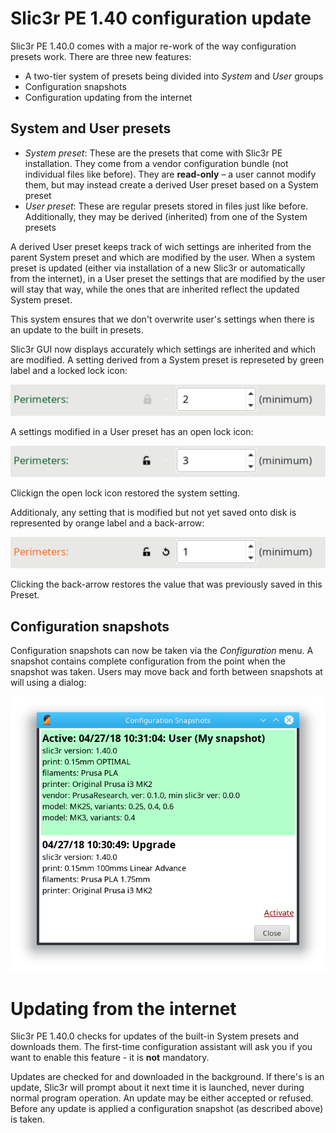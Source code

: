# Slic3r PE 1.40 configuration update

Slic3r PE 1.40.0 comes with a major re-work of the way configuration presets work.
There are three new features:

+ A two-tier system of presets being divided into _System_ and _User_ groups
+ Configuration snapshots
+ Configuration updating from the internet

## System and User presets

- _System preset_: These are the presets that come with Slic3r PE installation. They come from a vendor configuration bundle (not individual files like before). They are **read-only** – a user cannot modify them, but may instead create a derived User preset based on a System preset
- _User preset_: These are regular presets stored in files just like before. Additionally, they may be derived (inherited) from one of the System presets

A derived User preset keeps track of wich settings are inherited from the parent System preset and which are modified by the user. When a system preset is updated (either via installation of a new Slic3r or automatically from the internet), in a User preset the settings that are modified by the user will stay that way, while the ones that are inherited reflect the updated System preset.

This system ensures that we don't overwrite user's settings when there is an update to the built in presets.

Slic3r GUI now displays accurately which settings are inherited and which are modified.
A setting derived from a System preset is represeted by green label and a locked lock icon:

![a system setting](setting_sys.png)

A settings modified in a User preset has an open lock icon:

![a user setting](setting_user.png)

Clickign the open lock icon restored the system setting.

Additionaly, any setting that is modified but not yet saved onto disk is represented by orange label and a back-arrow:

![a modified setting](setting_mod.png)

Clicking the back-arrow restores the value that was previously saved in this Preset.

## Configuration snapshots

Configuration snapshots can now be taken via the _Configuration_ menu.
A snapshot contains complete configuration from the point when the snapshot was taken.
Users may move back and forth between snapshots at will using a dialog:

![snapshots dialog](snapshots_dialog.png)


# Updating from the internet

Slic3r PE 1.40.0 checks for updates of the built-in System presets and downloads them.
The first-time configuration assistant will ask you if you want to enable this feature - it is **not** mandatory.

Updates are checked for and downloaded in the background. If there's is an update, Slic3r will prompt about it 
next time it is launched, never during normal program operation. An update may be either accepted or refused.
Before any update is applied a configuration snapshot (as described above) is taken.
